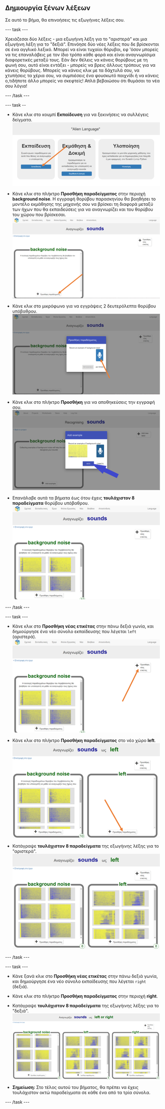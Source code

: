 ## Δημιουργία ξένων λέξεων
Σε αυτό το βήμα, θα επινοήσεις τις εξωγήινες λέξεις σου.

--- task ---

Χρειάζεσαι δύο λέξεις - μια εξωγήινη λέξη για το "αριστερά" και μια εξωγήινη λέξη για το "δεξιά". Επινόησε δύο νέες λέξεις που δε βρίσκονται σε ένα αγγλικό λεξικό. Μπορεί να είναι τυχαίοι θόρυβοι, εφ 'όσον μπορείς να τις επαναλάβεις με τον ίδιο τρόπο κάθε φορά και είναι αναγνωρίσιμα διαφορετικές μεταξύ τους. Εάν δεν θέλεις να κάνεις θορύβους με τη φωνή σου, αυτό είναι εντάξει - μπορείς να βρεις άλλους τρόπους για να κάνεις θορύβους. Μπορείς να κάνεις κλικ με τα δάχτυλά σου, να χτυπήσεις τα χέρια σου, να συμπιέσεις ένα φουσκωτό παιχνίδι ή να κάνεις ο,τιδήποτε άλλο μπορείς να σκεφτείς! Απλά βεβαιώσου ότι θυμάσαι τα νέα σου λόγια!

--- /task ---

--- task --

+ Κάνε κλικ στο κουμπί **Εκπαίδευση** για να ξεκινήσεις να συλλέγεις δείγματα. ![Βέλος που δείχνει προς το κουμπί της εκπαίδευσης](images/click-train.png)

+ Κάνε κλικ στο πλήκτρο **Προσθήκη παραδείγματος** στην περιοχή **background noise**. Η εγγραφή θορύβου παρασκηνίου θα βοηθήσει το μοντέλο εκμάθησης της μηχανής σου να βρίσκει τη διαφορά μεταξύ των ήχων που θα εκπαιδεύσεις για να αναγνωρίζει και του θορύβου του χώρου που βρίσκεσαι. ![Βέλος που δείχνει στο κουμπί "Προσθήκη Παραδείγματος"](images/background-noise-annotated.png)

+ Κάνε κλικ στο μικρόφωνο για να εγγράψεις 2 δευτερόλεπτα θορύβου υπόβαθρου. ![Βέλος που δείχνει προς το κουμπί μικροφώνου](images/add-example-annotated.png)

+ Κάνε κλικ στο πλήκτρο **Προσθήκη** για να αποθηκεύσεις την εγγραφή σου. ![Βέλος που δείχνει το κουμπί προσθήκης](images/save-example-annotated.png)

+ Επανάλαβε αυτά τα βήματα έως ότου έχεις **τουλάχιστον 8 παραδείγματα** θορύβου υπόβαθρου. ![σύνολο (γεμάτο) με 8 παραδείγματα φόντου](images/8-background.png)

--- /task ---

--- task ---

+ Κάνε κλικ στο **Προσθήκη νέας ετικέτας** στην πάνω δεξιά γωνία, και δημιούργησε ένα νέο σύνολο εκπαίδευσης που λέγεται `left` (αριστερά). ![Βέλος που δείχνει στο κουμπί "Προσθήκη νέας ετικέτας"](images/8-background-annotated.png)

+ Κάνε κλικ στο πλήκτρο **Προσθήκη παραδείγματος** στο νέο χώρο **left**. ![Βέλος που δείχνει στο κουμπί "Προσθήκη Παραδείγματος"](images/left-empty-annotated.png)

+ Κατάγραψε **τουλάχιστον 8 παραδείγματα** της εξωγήινης λέξης για το "αριστερά". ![σύνολο γεμάτο με 8 παραδείγματα "αριστερά"](images/8-left.png)

--- /task ---


--- task ---

+ Κάνε ξανά κλικ στο **Προσθήκη νέας ετικέτας** στην πάνω δεξιά γωνία, και δημιούργησε ένα νέο σύνολο εκπαίδευσης που λέγεται `right` (δεξιά).

+ Κάνε κλικ στο πλήκτρο **Προσθήκη παραδείγματος** στην περιοχή **right**.

+ Κατάγραψε **τουλάχιστον 8 παραδείγματα** της εξωγήινης λέξης για το "δεξιά". ![σύνολο (γεμάτο) με 8 παραδείγματα "δεξιά"](images/8-right.png)

+ **Σημείωση:** Στο τέλος αυτού του βήματος, θα πρέπει να έχεις τουλάχιστον οκτώ παραδείγματα σε κάθε ένα από τα τρία σύνολα.

--- /task ---
